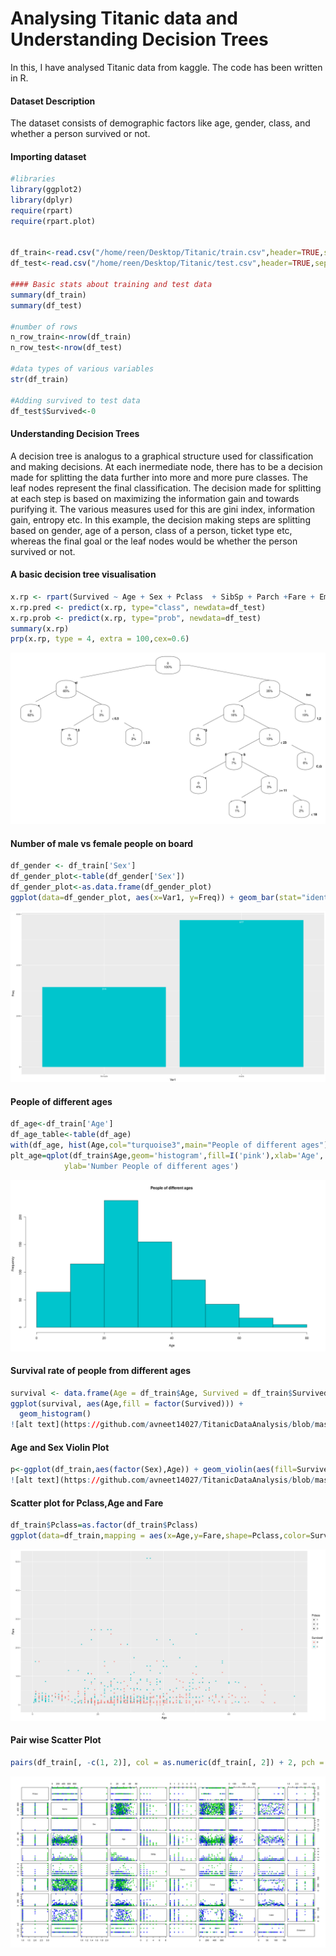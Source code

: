 # Analysing Titanic data and Understanding Decision Trees
In this, I have analysed Titanic data from kaggle. The code has been written in R.

#### Dataset Description
The dataset consists of demographic factors like age, gender, class, and whether a person survived or not.

#### Importing dataset 

```R
#libraries
library(ggplot2)
library(dplyr)
require(rpart)
require(rpart.plot)


df_train<-read.csv("/home/reen/Desktop/Titanic/train.csv",header=TRUE,sep=",")
df_test<-read.csv("/home/reen/Desktop/Titanic/test.csv",header=TRUE,sep=",")

#### Basic stats about training and test data
summary(df_train)
summary(df_test)

#number of rows
n_row_train<-nrow(df_train)
n_row_test<-nrow(df_test)

#data types of various variables
str(df_train)

#Adding survived to test data
df_test$Survived<-0
```

#### Understanding Decision Trees
A decision tree is analogus to a graphical structure used for classification and making decisions. At each inermediate node, there has to be
a decision made for splitting the data further into more and more pure classes. The leaf nodes represent the final classification.
The decision made for splitting at each step is based on maximizing the information gain and towards purifying it. The various measures
used for this are gini index, information gain, entropy etc. In this example, the decision making steps are splitting based on
gender, age of a person, class of a person, ticket type etc, whereas the final goal or the leaf nodes would be whether 
the person survived or not.


#### A basic decision tree visualisation
```R
x.rp <- rpart(Survived ~ Age + Sex + Pclass  + SibSp + Parch +Fare + Embarked, data=df_train)
x.rp.pred <- predict(x.rp, type="class", newdata=df_test)
x.rp.prob <- predict(x.rp, type="prob", newdata=df_test)
summary(x.rp)
prp(x.rp, type = 4, extra = 100,cex=0.6)
```


![alt text](https://github.com/avneet14027/TitanicDataAnalysis/blob/master/decision_tree.png)

#### Number of male vs female people on board
```R
df_gender <- df_train['Sex']
df_gender_plot<-table(df_gender['Sex'])
df_gender_plot<-as.data.frame(df_gender_plot)
ggplot(data=df_gender_plot, aes(x=Var1, y=Freq)) + geom_bar(stat="identity",fill="turquoise3") + geom_text(aes(label=Freq), vjust=1.6, color="white", size=3.5)
```
![alt text](https://github.com/avneet14027/TitanicDataAnalysis/blob/master/gender.png)

#### People of different ages
```R
df_age<-df_train['Age']
df_age_table<-table(df_age)
with(df_age, hist(Age,col="turquoise3",main="People of different ages"))
plt_age=qplot(df_train$Age,geom='histogram',fill=I('pink'),xlab='Age', 
            ylab='Number People of different ages')
```
![alt text](https://github.com/avneet14027/TitanicDataAnalysis/blob/master/people_ages.png)


#### Survival rate of people from different ages
```R
survival <- data.frame(Age = df_train$Age, Survived = df_train$Survived)
ggplot(survival, aes(Age,fill = factor(Survived))) +
  geom_histogram()
![alt text](https://github.com/avneet14027/TitanicDataAnalysis/blob/master/survival_rate.png)
```

#### Age and Sex Violin Plot
```R
p<-ggplot(df_train,aes(factor(Sex),Age)) + geom_violin(aes(fill=Survived))
![alt text](https://github.com/avneet14027/TitanicDataAnalysis/blob/master/violin.png)
```

#### Scatter plot for Pclass,Age and Fare 
```R
df_train$Pclass=as.factor(df_train$Pclass)
ggplot(data=df_train,mapping = aes(x=Age,y=Fare,shape=Pclass,color=Survived)) +geom_point()
```

![alt text](https://github.com/avneet14027/TitanicDataAnalysis/blob/master/scatter_plot.png.png)

#### Pair wise Scatter Plot
```R
pairs(df_train[, -c(1, 2)], col = as.numeric(df_train[, 2]) + 2, pch = 20)
```
![alt text](https://github.com/avneet14027/TitanicDataAnalysis/blob/master/scatter_plot.png)












